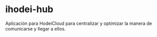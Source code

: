 # ihodei-hub
Aplicación para HodeiCloud para centralizar y optimizar la manera de comunicarse y llegar a ellos.
